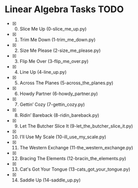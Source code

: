 # Linear Algebra Tasks TODO

- [x] 0. Slice Me Up (0-slice_me_up.py)
- [x] 1. Trim Me Down (1-trim_me_down.py)
- [x] 2. Size Me Please (2-size_me_please.py)
- [x] 3. Flip Me Over (3-flip_me_over.py)
- [x] 4. Line Up (4-line_up.py)
- [x] 5. Across The Planes (5-across_the_planes.py)
- [x] 6. Howdy Partner (6-howdy_partner.py)
- [x] 7. Gettin’ Cozy (7-gettin_cozy.py)
- [x] 8. Ridin’ Bareback (8-ridin_bareback.py)
- [x] 9. Let The Butcher Slice It (9-let_the_butcher_slice_it.py)
- [x] 10. I’ll Use My Scale (10-ill_use_my_scale.py)
- [x] 11. The Western Exchange (11-the_western_exchange.py)
- [x] 12. Bracing The Elements (12-bracin_the_elements.py)
- [x] 13. Cat's Got Your Tongue (13-cats_got_your_tongue.py)
- [x] 14. Saddle Up (14-saddle_up.py)
